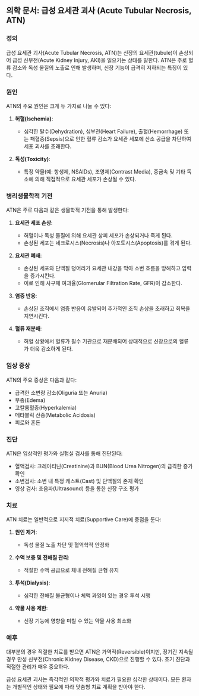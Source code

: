 

## 의학 문서: 급성 요세관 괴사 (Acute Tubular Necrosis, ATN)

### 정의
급성 요세관 괴사(Acute Tubular Necrosis, ATN)는 신장의 요세관(tubule)이 손상되어 급성 신부전(Acute Kidney Injury, AKI)을 일으키는 상태를 말한다. ATN은 주로 혈류 감소와 독성 물질의 노출로 인해 발생하며, 신장 기능이 급격히 저하되는 특징이 있다.

### 원인
ATN의 주요 원인은 크게 두 가지로 나눌 수 있다:

1. **허혈(Ischemia)**: 
   - 심각한 탈수(Dehydration), 심부전(Heart Failure), 출혈(Hemorrhage) 또는 패혈증(Sepsis)으로 인한 혈류 감소가 요세관 세포에 산소 공급을 차단하여 세포 괴사를 초래한다.

2. **독성(Toxicity)**:
   - 특정 약물(예: 항생제, NSAIDs), 조영제(Contrast Media), 중금속 및 기타 독소에 의해 직접적으로 요세관 세포가 손상될 수 있다.

### 병리생물학적 기전
ATN은 주로 다음과 같은 생물학적 기전을 통해 발생한다:

1. **요세관 세포 손상**:
   - 허혈이나 독성 물질에 의해 요세관 상피 세포가 손상되거나 죽게 된다.
   - 손상된 세포는 네크로시스(Necrosis)나 아포토시스(Apoptosis)를 겪게 된다.

2. **요세관 폐쇄**:
   - 손상된 세포와 단백질 덩어리가 요세관 내강을 막아 소변 흐름을 방해하고 압력을 증가시킨다.
   - 이로 인해 사구체 여과율(Glomerular Filtration Rate, GFR)이 감소한다.

3. **염증 반응**:
   - 손상된 조직에서 염증 반응이 유발되어 추가적인 조직 손상을 초래하고 회복을 지연시킨다.

4. **혈류 재분배**:
   - 허혈 상황에서 혈류가 필수 기관으로 재분배되어 상대적으로 신장으로의 혈류가 더욱 감소하게 된다.

### 임상 증상
ATN의 주요 증상은 다음과 같다:

- 급격한 소변량 감소(Oliguria 또는 Anuria)
- 부종(Edema)
- 고칼륨혈증(Hyperkalemia)
- 메타볼릭 산증(Metabolic Acidosis)
- 피로와 혼돈

### 진단
ATN은 임상적인 평가와 실험실 검사를 통해 진단된다:

- 혈액검사: 크레아티닌(Creatinine)과 BUN(Blood Urea Nitrogen)의 급격한 증가 확인
- 소변검사: 소변 내 특정 캐스트(Cast) 및 단백질의 존재 확인
- 영상 검사: 초음파(Ultrasound) 등을 통한 신장 구조 평가

### 치료
ATN 치료는 일반적으로 지지적 치료(Supportive Care)에 중점을 둔다:

1. **원인 제거**:
   - 독성 물질 노출 차단 및 혈역학적 안정화

2. **수액 보충 및 전해질 관리**:
   - 적절한 수액 공급으로 체내 전해질 균형 유지

3. **투석(Dialysis)**:
   - 심각한 전해질 불균형이나 체액 과잉이 있는 경우 투석 시행

4. **약물 사용 제한**:
   - 신장 기능에 영향을 미칠 수 있는 약물 사용 최소화

### 예후
대부분의 경우 적절한 치료를 받으면 ATN은 가역적(Reversible)이지만, 장기간 지속될 경우 만성 신부전(Chronic Kidney Disease, CKD)으로 진행할 수 있다. 초기 진단과 적절한 관리가 매우 중요하다.

급성 요세관 괴사는 즉각적인 의학적 평가와 치료가 필요한 심각한 상태이다. 모든 환자는 개별적인 상태와 필요에 따라 맞춤형 치료 계획을 받아야 한다.